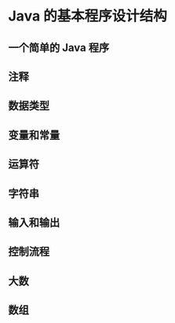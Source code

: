 # Java 的基本程序设计结构

## 一个简单的 Java 程序

## 注释

## 数据类型

## 变量和常量

## 运算符

## 字符串

## 输入和输出

## 控制流程

## 大数

## 数组

